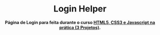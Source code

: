 <h1 align='center'> Login Helper </h1>

<h4 align='center'> Página de Login para feita durante o curso <a href="https://www.udemy.com/course/html5-css3-e-javascript-na-pratica-3-projetos/">HTML5, CSS3 e Javascript na prática (3 Projetos)</a>. </h4>
 
 
